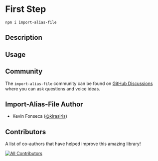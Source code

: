 # First Step

```
npm i import-alias-file
```

## Description

## Usage

## Community

The `import-alias-file` community can be found on [GitHub Discussions](https://github.com/kirasiris/import-alias-file/discussions) where you can ask questions and voice ideas.

## Import-Alias-File Author

- Kevin Fonseca ([@kirasiris](https://github.com/kirasiris))

## Contributors

A list of co-authors that have helped improve this amazing library!

<!-- ALL-CONTRIBUTORS-LIST:START - Do not remove or modify this section -->
<!-- prettier-ignore-start -->
<!-- markdownlint-disable -->

<!-- markdownlint-restore -->
<!-- prettier-ignore-end -->

<!-- ALL-CONTRIBUTORS-LIST:END -->

[![All Contributors](https://img.shields.io/github/all-contributors/kirasiris/import-alias-file?color=ee8449&style=flat-square)](#contributors)
